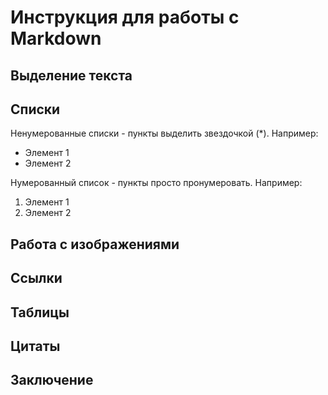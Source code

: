 # Инструкция для работы с Markdown

## Выделение текста

## Списки

Ненумерованные списки - пункты выделить звездочкой (*). Например:
* Элемент 1
* Элемент 2

Нумерованный список - пункты просто пронумеровать. Например:
1. Элемент 1
2. Элемент 2


## Работа с изображениями

## Ссылки

## Таблицы

## Цитаты

## Заключение